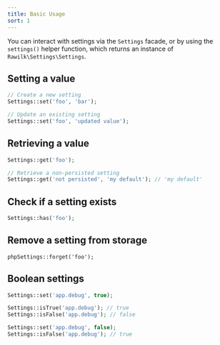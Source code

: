 ```yaml
---
title: Basic Usage
sort: 1
---
```


You can interact with settings via the `Settings` facade, or by using the `settings()` helper function, which returns an instance of `Rawilk\Settings\Settings`.

## Setting a value

```php
// Create a new setting
Settings::set('foo', 'bar');

// Update an existing setting
Settings::set('foo', 'updated value');
```

## Retrieving a value
```php
Settings::get('foo');

// Retrieve a non-persisted setting
Settings::get('not persisted', 'my default'); // 'my default'
```

## Check if a setting exists
```php
Settings::has('foo');
```

## Remove a setting from storage
```
phpSettings::forget('foo');
```

## Boolean settings
```php
Settings::set('app.debug', true);

Settings::isTrue('app.debug'); // true
Settings::isFalse('app.debug'); // false

Settings::set('app.debug', false);
Settings::isFalse('app.debug'); // true
```
